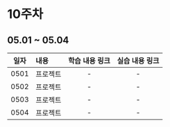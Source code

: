 # 10주차

## 05.01 ~ 05.04

|  일자  | 내용   | 학습 내용 링크 | 실습 내용 링크 |
|:----:|:-----|:--------:|:--------:|
| 0501 | 프로젝트 |    -     |    -     |
| 0502 | 프로젝트 |    -     |    -     |
| 0503 | 프로젝트 |    -     |    -     |
| 0504 | 프로젝트 |    -     |    -     |